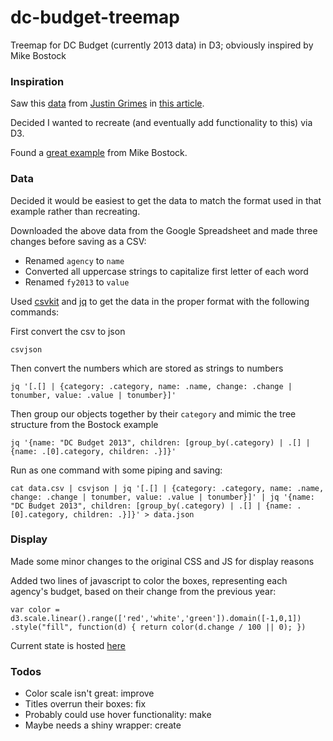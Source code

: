 dc-budget-treemap
=================

Treemap for DC Budget (currently 2013 data) in D3; obviously inspired by Mike Bostock

### Inspiration

Saw this [data](https://docs.google.com/spreadsheet/ccc?key=0AvcRuGkEq26jdEk2cjgwQ3pkSThQTlRUUTJ5T3BURGc#gid=0) from [Justin Grimes](http://justgrimes.com/) in [this article](http://greatergreaterwashington.org/post/17987/visualize-the-dc-budget/).

Decided I wanted to recreate (and eventually add functionality to this) via D3.

Found a [great example](http://bost.ocks.org/mike/treemap/) from Mike Bostock.

### Data

Decided it would be easiest to get the data to match the format used in that example rather than recreating.

Downloaded the above data from the Google Spreadsheet and made three changes before saving as a CSV:

- Renamed `agency` to `name`
- Converted all uppercase strings to capitalize first letter of each word
- Renamed `fy2013` to `value`

Used [csvkit](https://csvkit.readthedocs.org/en/0.9.0/index.html) and [jq](http://stedolan.github.io/jq/) to get the data in the proper format with the following commands:

First convert the csv to json

    csvjson
    
Then convert the numbers which are stored as strings to numbers

    jq '[.[] | {category: .category, name: .name, change: .change | tonumber, value: .value | tonumber}]'
    
Then group our objects together by their `category` and mimic the tree structure from the Bostock example

    jq '{name: "DC Budget 2013", children: [group_by(.category) | .[] | {name: .[0].category, children: .}]}'
    
Run as one command with some piping and saving:

    cat data.csv | csvjson | jq '[.[] | {category: .category, name: .name, change: .change | tonumber, value: .value | tonumber}]' | jq '{name: "DC Budget 2013", children: [group_by(.category) | .[] | {name: .[0].category, children: .}]}' > data.json
    

### Display

Made some minor changes to the original CSS and JS for display reasons

Added two lines of javascript to color the boxes, representing each agency's budget, based on their change from the previous year:

    var color = d3.scale.linear().range(['red','white','green']).domain([-1,0,1])
    .style("fill", function(d) { return color(d.change / 100 || 0); })
    
Current state is hosted [here](http://drewbo.com/dc-budget-treemap/)

### Todos

- Color scale isn't great: improve
- Titles overrun their boxes: fix
- Probably could use hover functionality: make
- Maybe needs a shiny wrapper: create

    
